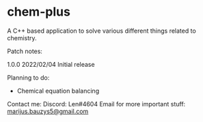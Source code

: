 # chem-plus
A C++ based application to solve various different things related to chemistry.

Patch notes:

1.0.0 2022/02/04
Initial release

Planning to do:
* Chemical equation balancing

Contact me:
Discord: Len#4604
Email for more important stuff: marijus.bauzys5@gmail.com
